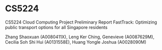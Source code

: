 # CS5224

CS5224 Cloud Computing Project Preliminary Report
FastTrack: Optimizing public transport options for all Singapore residents

Zhang Shaoxuan (A0080411X), Leng Ker Ching, Genevieve (A0087629M),
Cecilia Soh Shi Hui (A0131558E), Huang Yongle Joshua (A0028090M)

